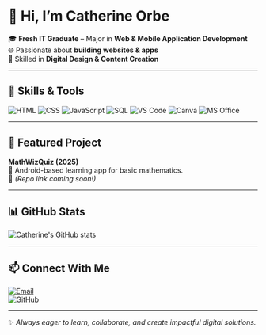 # 👋 Hi, I’m Catherine Orbe  

🎓 **Fresh IT Graduate** – Major in **Web & Mobile Application Development**  
🌐 Passionate about **building websites & apps**  
🎨 Skilled in **Digital Design & Content Creation**  

---

## 🚀 Skills & Tools
![HTML](https://img.shields.io/badge/Code-HTML-orange?logo=html5)
![CSS](https://img.shields.io/badge/Style-CSS-blue?logo=css3&logoColor=white)
![JavaScript](https://img.shields.io/badge/Code-JavaScript-yellow?logo=javascript)
![SQL](https://img.shields.io/badge/Database-SQL-lightgrey?logo=sqlite)
![VS Code](https://img.shields.io/badge/IDE-VSCode-blue?logo=visualstudiocode)
![Canva](https://img.shields.io/badge/Design-Canva-purple?logo=canva)
![MS Office](https://img.shields.io/badge/Tools-Microsoft_Office-red?logo=microsoftoffice)

---

## 📱 Featured Project
**MathWizQuiz (2025)**  
📱 Android-based learning app for basic mathematics.  
🔗 *(Repo link coming soon!)*  

---

## 📊 GitHub Stats
![Catherine's GitHub stats](https://github-readme-stats.vercel.app/api?username=catherinetagao&show_icons=true&theme=tokyonight)  

---

## 📫 Connect With Me
[![Email](https://img.shields.io/badge/Email-catherinetorbe%40gmail.com-red?logo=gmail)](mailto:catherinetorbe@gmail.com)  
[![GitHub](https://img.shields.io/badge/GitHub-catherinetagao-black?logo=github)](https://github.com/catherinetagao)  

---

✨ *Always eager to learn, collaborate, and create impactful digital solutions.*  
